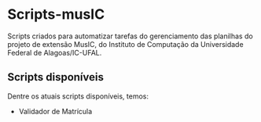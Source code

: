# Scripts-musIC
Scripts criados para automatizar tarefas do gerenciamento das planilhas do projeto de extensão MusIC, do Instituto de Computação da Universidade Federal de Alagoas/IC-UFAL.

## Scripts disponíveis

Dentre os atuais scripts disponíveis, temos:
- Validador de Matrícula
